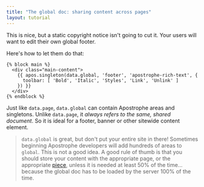 ```yaml
---
title: "The global doc: sharing content across pages"
layout: tutorial
---
```


This is nice, but a static copyright notice isn't going to cut it. Your users will want to edit their own global footer.

Here's how to let them do that:

```markup
{% block main %}
  <div class="main-content">
    {{ apos.singleton(data.global, 'footer', 'apostrophe-rich-text', {
      toolbar: [ 'Bold', 'Italic', 'Styles', 'Link', 'Unlink' ]
    }) }}
  </div>
{% endblock %}
```

Just like `data.page`, `data.global` can contain Apostrophe areas and singletons. Unlike `data.page`, it *always refers to the same, shared document*. So it is ideal for a footer, banner or other sitewide content element.

> `data.global` is great, but don't put your entire site in there! Sometimes beginning Apostrophe developers will add hundreds of areas to `global`. This is not a good idea. A good rule of thumb is that you should store your content with the appropriate page, or the appropriate [piece](reusable-content-with-pieces.html), unless it is needed at least 50% of the time... because the global doc has to be loaded by the server 100% of the time.


